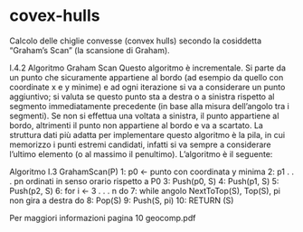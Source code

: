 # covex-hulls
Calcolo delle chiglie convesse (convex hulls) secondo la cosiddetta “Graham’s Scan” (la scansione di Graham).

I.4.2 Algoritmo Graham Scan
Questo algoritmo è incrementale. Si parte da un punto che sicuramente appartiene al
bordo (ad esempio da quello con coordinate x e y minime) e ad ogni iterazione si va a
considerare un punto aggiuntivo; si valuta se questo punto sta a destra o a sinistra rispetto
al segmento immediatamente precedente (in base alla misura dell’angolo tra i segmenti).
Se non si effettua una voltata a sinistra, il punto appartiene al bordo, altrimenti il punto
non appartiene al bordo e va a scartato.
La struttura dati più adatta per implementare questo algoritmo è la pila, in cui memorizzo
i punti estremi candidati, infatti si va sempre a considerare l’ultimo elemento (o
al massimo il penultimo).
L’algoritmo è il seguente:

Algoritmo I.3 GrahamScan(P)
    1: p0 ← punto con coordinata y minima
    2: p1 . . . pn ordinati in senso orario rispetto a P0
    3: Push(p0, S)
    4: Push(p1, S)
    5: Push(p2, S)
    6: for i ← 3 . . . n do
    7:      while angolo NextToTop(S), Top(S), pi non gira a destra do
    8:          Pop(S)
    9:      Push(S, pi)
   10: RETURN (S)

Per maggiori informazioni pagina 10 geocomp.pdf
